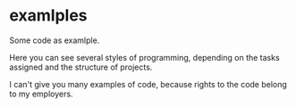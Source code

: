 # examlples
Some code as examlple.

Here you can see several styles of programming, depending on the tasks assigned and the structure of projects.

I can't give you many examples of code, because rights to the code belong to my employers.
